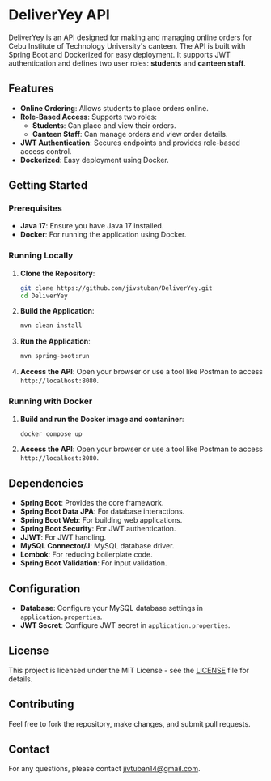 # DeliverYey API

DeliverYey is an API designed for making and managing online orders for Cebu Institute of Technology University's canteen. The API is built with Spring Boot and Dockerized for easy deployment. It supports JWT authentication and defines two user roles: **students** and **canteen staff**.

## Features

- **Online Ordering**: Allows students to place orders online.
- **Role-Based Access**: Supports two roles:
  - **Students**: Can place and view their orders.
  - **Canteen Staff**: Can manage orders and view order details.
- **JWT Authentication**: Secures endpoints and provides role-based access control.
- **Dockerized**: Easy deployment using Docker.

## Getting Started

### Prerequisites

- **Java 17**: Ensure you have Java 17 installed.
- **Docker**: For running the application using Docker.

### Running Locally

1. **Clone the Repository**:

    ```sh
    git clone https://github.com/jivstuban/DeliverYey.git
    cd DeliverYey
    ```

2. **Build the Application**:

    ```sh
    mvn clean install
    ```

3. **Run the Application**:

    ```sh
    mvn spring-boot:run
    ```

4. **Access the API**: Open your browser or use a tool like Postman to access `http://localhost:8080`.

### Running with Docker

1. **Build and run the Docker image and contaniner**:

    ```sh
    docker compose up
    ```
    
3. **Access the API**: Open your browser or use a tool like Postman to access `http://localhost:8080`.

## Dependencies

- **Spring Boot**: Provides the core framework.
- **Spring Boot Data JPA**: For database interactions.
- **Spring Boot Web**: For building web applications.
- **Spring Boot Security**: For JWT authentication.
- **JJWT**: For JWT handling.
- **MySQL Connector/J**: MySQL database driver.
- **Lombok**: For reducing boilerplate code.
- **Spring Boot Validation**: For input validation.

## Configuration

- **Database**: Configure your MySQL database settings in `application.properties`.
- **JWT Secret**: Configure JWT secret in `application.properties`.

## License

This project is licensed under the MIT License - see the [LICENSE](LICENSE) file for details.

## Contributing

Feel free to fork the repository, make changes, and submit pull requests.

## Contact

For any questions, please contact [jivtuban14@gmail.com](mailto:jivtuban14@gmail.com).

